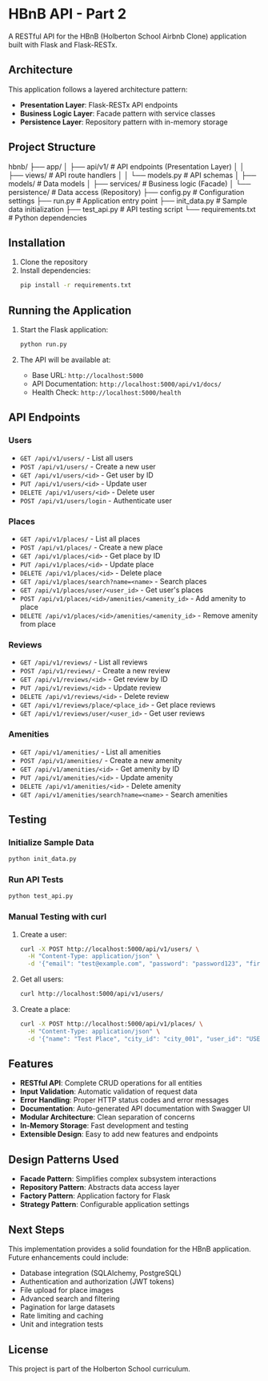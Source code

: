 # HBnB API - Part 2

A RESTful API for the HBnB (Holberton School Airbnb Clone) application built with Flask and Flask-RESTx.

## Architecture

This application follows a layered architecture pattern:

- **Presentation Layer**: Flask-RESTx API endpoints
- **Business Logic Layer**: Facade pattern with service classes
- **Persistence Layer**: Repository pattern with in-memory storage

## Project Structure
hbnb/
├── app/
│ ├── api/v1/ # API endpoints (Presentation Layer)
│ │ ├── views/ # API route handlers
│ │ └── models.py # API schemas
│ ├── models/ # Data models
│ ├── services/ # Business logic (Facade)
│ └── persistence/ # Data access (Repository)
├── config.py # Configuration settings
├── run.py # Application entry point
├── init_data.py # Sample data initialization
├── test_api.py # API testing script
└── requirements.txt # Python dependencies

## Installation

1. Clone the repository
2. Install dependencies:
   ```bash
   pip install -r requirements.txt
   ```

## Running the Application

1. Start the Flask application:
   ```bash
   python run.py
   ```

2. The API will be available at:
   - Base URL: `http://localhost:5000`
   - API Documentation: `http://localhost:5000/api/v1/docs/`
   - Health Check: `http://localhost:5000/health`

## API Endpoints

### Users
- `GET /api/v1/users/` - List all users
- `POST /api/v1/users/` - Create a new user
- `GET /api/v1/users/<id>` - Get user by ID
- `PUT /api/v1/users/<id>` - Update user
- `DELETE /api/v1/users/<id>` - Delete user
- `POST /api/v1/users/login` - Authenticate user

### Places
- `GET /api/v1/places/` - List all places
- `POST /api/v1/places/` - Create a new place
- `GET /api/v1/places/<id>` - Get place by ID
- `PUT /api/v1/places/<id>` - Update place
- `DELETE /api/v1/places/<id>` - Delete place
- `GET /api/v1/places/search?name=<name>` - Search places
- `GET /api/v1/places/user/<user_id>` - Get user's places
- `POST /api/v1/places/<id>/amenities/<amenity_id>` - Add amenity to place
- `DELETE /api/v1/places/<id>/amenities/<amenity_id>` - Remove amenity from place

### Reviews
- `GET /api/v1/reviews/` - List all reviews
- `POST /api/v1/reviews/` - Create a new review
- `GET /api/v1/reviews/<id>` - Get review by ID
- `PUT /api/v1/reviews/<id>` - Update review
- `DELETE /api/v1/reviews/<id>` - Delete review
- `GET /api/v1/reviews/place/<place_id>` - Get place reviews
- `GET /api/v1/reviews/user/<user_id>` - Get user reviews

### Amenities
- `GET /api/v1/amenities/` - List all amenities
- `POST /api/v1/amenities/` - Create a new amenity
- `GET /api/v1/amenities/<id>` - Get amenity by ID
- `PUT /api/v1/amenities/<id>` - Update amenity
- `DELETE /api/v1/amenities/<id>` - Delete amenity
- `GET /api/v1/amenities/search?name=<name>` - Search amenities

## Testing

### Initialize Sample Data
```bash
python init_data.py
```

### Run API Tests
```bash
python test_api.py
```

### Manual Testing with curl

1. Create a user:
   ```bash
   curl -X POST http://localhost:5000/api/v1/users/ \
     -H "Content-Type: application/json" \
     -d '{"email": "test@example.com", "password": "password123", "first_name": "John", "last_name": "Doe"}'
   ```

2. Get all users:
   ```bash
   curl http://localhost:5000/api/v1/users/
   ```

3. Create a place:
   ```bash
   curl -X POST http://localhost:5000/api/v1/places/ \
     -H "Content-Type: application/json" \
     -d '{"name": "Test Place", "city_id": "city_001", "user_id": "USER_ID_HERE", "number_rooms": 2, "price_by_night": 100}'
   ```

## Features

- **RESTful API**: Complete CRUD operations for all entities
- **Input Validation**: Automatic validation of request data
- **Error Handling**: Proper HTTP status codes and error messages
- **Documentation**: Auto-generated API documentation with Swagger UI
- **Modular Architecture**: Clean separation of concerns
- **In-Memory Storage**: Fast development and testing
- **Extensible Design**: Easy to add new features and endpoints

## Design Patterns Used

- **Facade Pattern**: Simplifies complex subsystem interactions
- **Repository Pattern**: Abstracts data access layer
- **Factory Pattern**: Application factory for Flask
- **Strategy Pattern**: Configurable application settings

## Next Steps

This implementation provides a solid foundation for the HBnB application. Future enhancements could include:

- Database integration (SQLAlchemy, PostgreSQL)
- Authentication and authorization (JWT tokens)
- File upload for place images
- Advanced search and filtering
- Pagination for large datasets
- Rate limiting and caching
- Unit and integration tests

## License

This project is part of the Holberton School curriculum.
